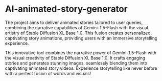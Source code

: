 # AI-animated-story-generator
The project aims to deliver animated stories tailored to user queries, combining the narrative capabilities of Gemini-1.5-Flash with the visual artistry of Stable Diffusion XL Base 1.0. This fusion creates personalized, captivating story animations, providing users with an immersive storytelling experience.

This innovative tool combines the narrative power of Gemini-1.5-Flash with the visual creativity of Stable Diffusion XL Base 1.0. It crafts engaging stories and generates stunning images, seamlessly blending them into captivating animated story videos. Experience storytelling like never before with a perfect fusion of words and visuals!
